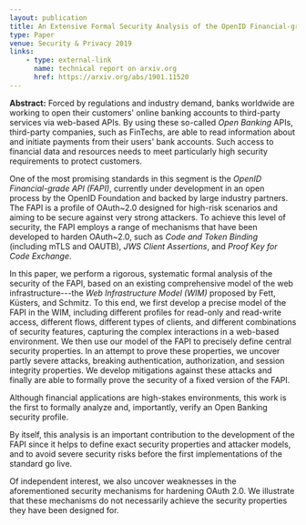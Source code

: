 ```yaml
---
layout: publication
title: An Extensive Formal Security Analysis of the OpenID Financial-grade API
type: Paper
venue: Security & Privacy 2019
links:
    - type: external-link
      name: technical report on arxiv.org
      href: https://arxiv.org/abs/1901.11520
---
```


**Abstract:** Forced by regulations and industry demand, banks worldwide are working to open their customers' online banking accounts to third-party services via web-based APIs. By using these so-called *Open Banking* APIs, third-party companies, such as FinTechs, are able to read information about and initiate payments from their users' bank accounts. Such access to financial data and resources needs to meet particularly high security requirements to protect customers.

One of the most promising standards in this segment is the *OpenID Financial-grade API (FAPI)*, currently under development in an open process by the OpenID Foundation and backed by large industry partners. The FAPI is a profile of OAuth~2.0 designed for high-risk scenarios and aiming to be secure against very strong attackers. To achieve this level of security, the FAPI employs a range of mechanisms that have been developed to harden OAuth~2.0, such as *Code and Token Binding* (including mTLS and OAUTB), *JWS Client Assertions*, and *Proof Key for Code Exchange*. 

In this paper, we perform a rigorous, systematic formal analysis of the security of the FAPI, based on an existing comprehensive model of the web infrastructure---the *Web Infrastructure Model (WIM)* proposed by Fett, Küsters, and Schmitz. To this end, we first develop a precise model of the FAPI in the WIM, including different profiles for read-only and read-write access, different flows, different types of clients, and different combinations of security features, capturing the complex interactions in a web-based environment. We then use our model of the FAPI to precisely define central security properties. In an attempt to prove these properties, we uncover partly severe attacks, breaking authentication, authorization, and session integrity properties. We develop mitigations against these attacks and finally are able to formally prove the security of a fixed version of the FAPI.

Although financial applications are high-stakes environments, this work is the first to formally analyze and, importantly, verify an Open Banking security profile.

By itself, this analysis is an important contribution to the development of the FAPI since it helps to define exact security properties and attacker models, and to avoid severe security risks before the first implementations of the standard go live.

Of independent interest, we also uncover weaknesses in the aforementioned security mechanisms for hardening OAuth 2.0. We illustrate that these mechanisms do not necessarily achieve the security properties they have been designed for.
